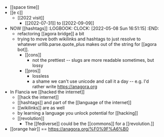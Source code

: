 - [[space time]]
- [[e c]]
	- [[2022 visit]]
		- [[2022-07-31]] to [[2022-09-09]]
- NOW [[hashtags]]
  :LOGBOOK:
  CLOCK: [2022-05-08 Sun 16:51:15]
  :END:
	- refactoring [[agora bridge]] a bit
	- trying to move both wikilinks and hashtags to just resolve to whatever urllib.parse.quote_plus makes out of the string for [[agora bot]].
		- [[cons]]
			- not the prettiest -- slugs are more readable sometimes, but lossy
		- [[pros]]
			- lossless
			- a shame we can't use unicode and call it a day -- e.g. I'd rather write https://anagora.org
- In Flancia we [[hacked the internet]]
	- [[hack the internet]]
	- [[hashtags]] and part of the [[language of the internet]]
	- [[wikilinks]] are as well
	- by learning a language you unlock potential for [[hacking]]
	- [[revolution]]
		- The [[fediverse]] could be the [[commons]] for a [[revolution.]]
- [[orange hair]] == https://anagora.org/%F0%9F%A6%B0